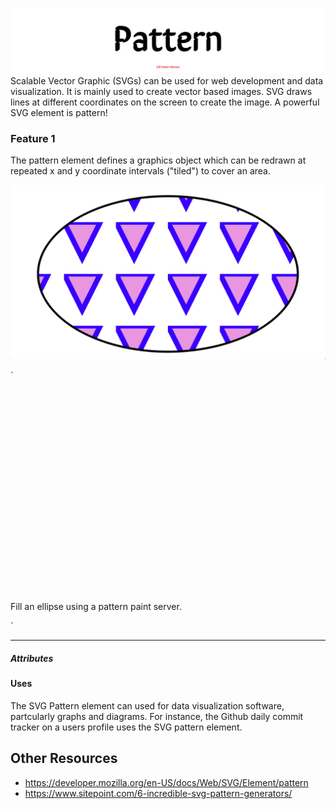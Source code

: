 ![SVG Pattern Element](projectHeader.png "SVG Pattern Element")
Scalable Vector Graphic (SVGs) can be used for web development and data visualization. It is mainly used to create vector based images. SVG draws lines at different coordinates on the screen to create the image. A powerful SVG element is pattern!

### Feature 1
The pattern element defines a graphics object which can be redrawn at repeated x and y coordinate intervals ("tiled") to cover an area.

![SVG Pattern Element Feature 1](feature-1.png "Feature 1 Test")

`
<svg xmlns="http://www.w3.org/2000/svg"
     version="1.1"
     viewBox="0 0 300 200" >

  <title>Example pattern01</title>
  <desc>Fill an ellipse using a pattern paint server.</desc>

  <defs>
    <pattern id="TrianglePattern"
         patternUnits="userSpaceOnUse"
             x="0" y="0" width="50" height="50"
             viewBox="0 0 10 10" >
      <path d="M 0 0 L 7 0 L 3.5 7 z"
          fill="#fdcb6e"
          stroke="#e84393" />
    </pattern>
  </defs>

  <!-- The ellipse is filled using a triangle pattern paint server -->
  <ellipse fill="url(#TrianglePattern)"
       stroke="black"
       stroke-width="2"
           cx="150" cy="100" rx="125" ry="75" />
</svg>
`

----
##### Attributes


#### Uses
The SVG Pattern element can used for data visualization software, partcularly
graphs and diagrams. For instance, the Github daily commit tracker on a users profile
uses the SVG pattern element.

## Other Resources
- https://developer.mozilla.org/en-US/docs/Web/SVG/Element/pattern
- https://www.sitepoint.com/6-incredible-svg-pattern-generators/

